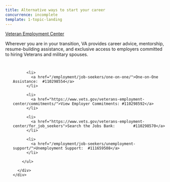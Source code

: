 ```yaml
---
title: Alternative ways to start your career
concurrence: incomplete
template: 1-topic-landing
---
```


<div class="main" role="main" markdown="0">

<div class="action-bar">
  <div class="row">
    <div class="small-12 columns">
      <a class="usa-button-primary" href="/veteran-employment-center/">Veteran Employment Center</a>
    </div>
  </div>
</div>

<div class="section one" markdown="0">
<div class="primary" markdown="0">
<div class="row" markdown="0">
<div class="small-12 columns" markdown="1">

Wherever you are in your transition, VA provides career advice, mentorship, resume-building assistance, and exclusive access to employers committed to hiring Veterans and military spouses.

</div>
</div>
</div>

<div class="navigation">
  <div class="row">
    <div class="small-12 columns">
        <ul class="small-block-grid-1 medium-block-grid-3 cards small">

          <li>
            <a href="/employment/job-seekers/one-on-one/">One-on-One Assistance:  #110298554</a>
          </li>

          <li>
            <a href="https://www.vets.gov/veterans-employment-center/commitments/">View Employer Commitments: #110298592</a>
          </li>

          <li>
            <a href="https://www.vets.gov/veterans-employment-center/for_job_seekers">Search the Jobs Bank:        #110298570</a>
          </li>  

          <li>
            <a href="/employment/job-seekers/unemployment-support/">Unemployment Support:  #111659508</a>
          </li>    

        </ul>

      </div>
    </div>  
  </div>






</div>
